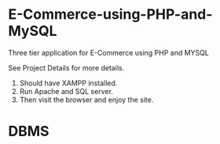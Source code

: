 # E-Commerce-using-PHP-and-MySQL
Three tier application for E-Commerce using PHP and MYSQL

See Project Details for more details.

1. Should have XAMPP installed.
2. Run Apache and SQL server.
3. Then visit the browser and enjoy the site.
# DBMS
